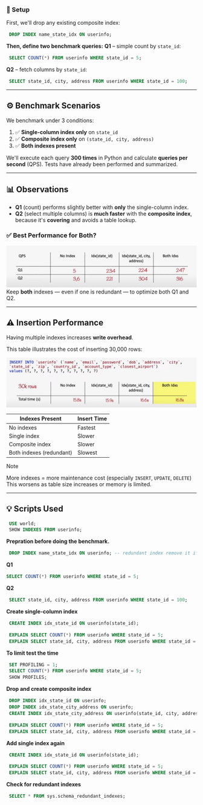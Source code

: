 ### 🔧 Setup

First, we'll drop any existing composite index:

```sql
 DROP INDEX name_state_idx ON userinfo;
```

**Then, define two benchmark queries:**
**Q1** – simple count by `state_id`:
```sql
 SELECT COUNT(*) FROM userinfo WHERE state_id = 5;
```

**Q2** – fetch columns by `state_id`:
```sql
 SELECT state_id, city, address FROM userinfo WHERE state_id = 100;
```
---

## ⚙️ Benchmark Scenarios

We benchmark under 3 conditions:

1. ✅ **Single-column index only** on `state_id`  
2. ✅ **Composite index only** on `(state_id, city, address)`  
3. ✅ **Both indexes present**

We'll execute each query **300 times** in Python and calculate **queries per second** (QPS). Tests have already been performed and summarized.

---

## 📊 Observations

- **Q1** (count) performs slightly better with **only** the single-column index.
- **Q2** (select multiple columns) is **much faster** with the **composite index**, because it's **covering** and avoids a table lookup.


### ✅ Best Performance for Both?

![.](/sections/2-composite-index-best-practices/imgs/1.jpg)
Keep **both** indexes — even if one is redundant — to optimize both Q1 and Q2.

---

## ⚠️ Insertion Performance

Having multiple indexes increases **write overhead**.

This table illustrates the cost of inserting 30,000 rows:

![.](/sections/2-composite-index-best-practices/imgs/2.jpg)


| Indexes Present                  | Insert Time   |
|----------------------------------|---------------|
| No indexes                       | Fastest       |
| Single index                     | Slower        |
| Composite index                  | Slower        |
| Both indexes (redundant)        | Slowest       |

> [!NOTE]
> More indexes = more maintenance cost (especially `INSERT`, `UPDATE`, `DELETE`)  
> This worsens as table size increases or memory is limited.


---
## 💡 Scripts Used

```sql
 USE world;  
 SHOW INDEXES FROM userinfo;  
```
**Prepration before doing the benchmark.**
```sql 
 DROP INDEX name_state_idx ON userinfo; -- redundant index remove it if exists
```
**Q1**  
```sql
SELECT COUNT(*) FROM userinfo WHERE state_id = 5;  
```

**Q2** 
```sql
 SELECT state_id, city, address FROM userinfo WHERE state_id = 100;
```

**Create single-column index**  
```sql
 CREATE INDEX idx_state_id ON userinfo(state_id);  
```

```sql
 EXPLAIN SELECT COUNT(*) FROM userinfo WHERE state_id = 5;  
 EXPLAIN SELECT state_id, city, address FROM userinfo WHERE state_id = 100;
```

**To limit test the time**
```sql
 SET PROFILING = 1;  
 SELECT COUNT(*) FROM userinfo WHERE state_id = 5;  
 SHOW PROFILES;
```

**Drop and create composite index**
```sql
 DROP INDEX idx_state_id ON userinfo;  
 DROP INDEX idx_state_city_address ON userinfo;  
 CREATE INDEX idx_state_city_address ON userinfo(state_id, city, address);
```

```sql
 EXPLAIN SELECT COUNT(*) FROM userinfo WHERE state_id = 5;  
 EXPLAIN SELECT state_id, city, address FROM userinfo WHERE state_id = 100;
```

**Add single index again**
```sql
 CREATE INDEX idx_state_id ON userinfo(state_id);  
```
```sql
 EXPLAIN SELECT COUNT(*) FROM userinfo WHERE state_id = 5;  
 EXPLAIN SELECT state_id, city, address FROM userinfo WHERE state_id = 100;
```
**Check for redundant indexes**
```sql
 SELECT * FROM sys.schema_redundant_indexes;
```